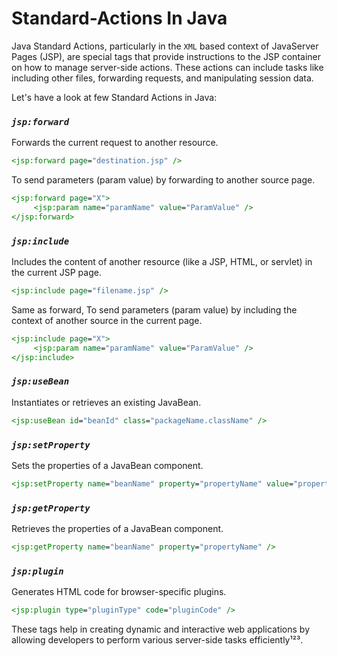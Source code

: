 # Standard-Actions In Java

Java Standard Actions, particularly in the `XML` based context of JavaServer Pages (JSP), are special tags that provide instructions to the JSP container on how to manage server-side actions. These actions can include tasks like including other files, forwarding requests, and manipulating session data. 

Let's have a look at few Standard Actions in Java:


### _`jsp:forward`_

Forwards the current request to another resource.

   ```jsp
   <jsp:forward page="destination.jsp" />
   ```

To send parameters (param value) by forwarding to another source page.

   ```jsp
   <jsp:forward page="X">
        <jsp:param name="paramName" value="ParamValue" />
   </jsp:forward>
   ```


### _`jsp:include`_ 

Includes the content of another resource (like a JSP, HTML, or servlet) in the current JSP page.

   ```jsp
   <jsp:include page="filename.jsp" />
   ```

Same as forward, To send parameters (param value) by including the context of another source in the current page.

   ```jsp
   <jsp:include page="X">
        <jsp:param name="paramName" value="ParamValue" />
   </jsp:include>
   ```


### _`jsp:useBean`_

Instantiates or retrieves an existing JavaBean.

   ```jsp
   <jsp:useBean id="beanId" class="packageName.className" />
   ```

### _`jsp:setProperty`_

Sets the properties of a JavaBean component.

   ```jsp
   <jsp:setProperty name="beanName" property="propertyName" value="propertyValue" />
   ```

### _`jsp:getProperty`_

Retrieves the properties of a JavaBean component.

   ```jsp
   <jsp:getProperty name="beanName" property="propertyName" />
   ```

### _`jsp:plugin`_

Generates HTML code for browser-specific plugins.

   ```jsp
   <jsp:plugin type="pluginType" code="pluginCode" />
   ```

These tags help in creating dynamic and interactive web applications by allowing developers to perform various server-side tasks efficiently¹²³.
